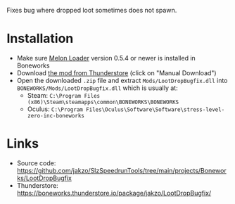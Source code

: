 Fixes bug where dropped loot sometimes does not spawn.

# Installation

- Make sure [Melon Loader](https://melonwiki.xyz/#/?id=what-is-melonloader) version 0.5.4 or newer is installed in Boneworks
- Download [the mod from Thunderstore](https://boneworks.thunderstore.io/package/jakzo/LootDropBugfix/) (click on "Manual Download")
- Open the downloaded `.zip` file and extract `Mods/LootDropBugfix.dll` into `BONEWORKS/Mods/LootDropBugfix.dll` which is usually at:
  - Steam: `C:\Program Files (x86)\Steam\steamapps\common\BONEWORKS\BONEWORKS`
  - Oculus: `C:\Program Files\Oculus\Software\Software\stress-level-zero-inc-boneworks`

# Links

- Source code: https://github.com/jakzo/SlzSpeedrunTools/tree/main/projects/Boneworks/LootDropBugfix
- Thunderstore: https://boneworks.thunderstore.io/package/jakzo/LootDropBugfix/

